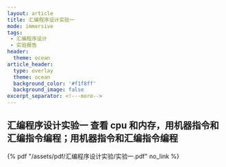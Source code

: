 ```yaml
---
layout: article
title: 汇编程序设计实验一
mode: immersive
tags:
 - 汇编程序设计
 - 实验报告
header:
  theme: ocean
article_header:
  type: overlay
  theme: ocean
  background_color: '#f1f8ff'
  background_image: false
excerpt_separator: <!---more-->
---
```

## 汇编程序设计实验一 查看 cpu 和内存，用机器指令和汇编指令编程；用机器指令和汇编指令编程

<!---more-->

{% pdf "/assets/pdf/汇编程序设计实验/实验一.pdf" no_link %}